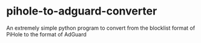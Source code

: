 # pihole-to-adguard-converter
An extremely simple python program to convert from the blocklist format of PiHole to the format of AdGuard
